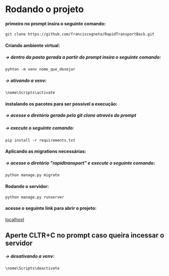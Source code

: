 # Rodando o projeto
#### primeiro no prompt insira o seguinte comando:

```
git clone https://github.com/franciscogneto/RapidTransportBack.git
```
#### Criando ambiente virtual:
##### -> dentro da pasta gerada a partir do prompt insira o seguinte comando:
```
pyhton -m venv nome_que_desejar
```
##### -> ativando a venv:
```
\nome\Scripts\activate
```

#### instalando os pacotes para ser possível a execução:
##### -> acesse o diretório gerado pelo git clone através do prompt
##### -> execute o seguinte comando:


```
pip install -r requirements.txt
```

#### Aplicando as migrations necessárias:
##### -> acesse o diretório "rapidtransport" e execute o seguinte comando:

```
python manage.py migrate
```

#### Rodando o servidor:

```
python manage.py runserver
```

#### acesse o seguinte link para abrir o projeto: 

[localhost](http:127.0.0.1:8000)
## Aperte CLTR+C no prompt caso queira incessar o servidor

##### -> desativando a venv:
```
\nome\Scripts\deactivate
```
